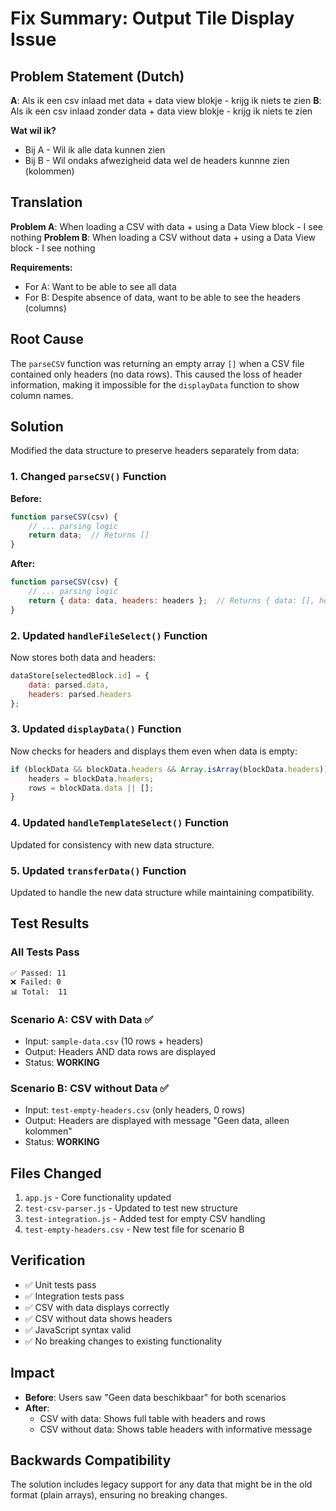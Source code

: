 # Fix Summary: Output Tile Display Issue

## Problem Statement (Dutch)
**A**: Als ik een csv inlaad met data + data view blokje - krijg ik niets te zien
**B**: Als ik een csv inlaad zonder data + data view blokje - krijg ik niets te zien

**Wat wil ik?**
- Bij A - Wil ik alle data kunnen zien
- Bij B - Wil ondaks afwezigheid data wel de headers kunnne zien (kolommen)

## Translation
**Problem A**: When loading a CSV with data + using a Data View block - I see nothing
**Problem B**: When loading a CSV without data + using a Data View block - I see nothing

**Requirements:**
- For A: Want to be able to see all data
- For B: Despite absence of data, want to be able to see the headers (columns)

## Root Cause
The `parseCSV` function was returning an empty array `[]` when a CSV file contained only headers (no data rows). This caused the loss of header information, making it impossible for the `displayData` function to show column names.

## Solution
Modified the data structure to preserve headers separately from data:

### 1. Changed `parseCSV()` Function
**Before:**
```javascript
function parseCSV(csv) {
    // ... parsing logic
    return data;  // Returns []
}
```

**After:**
```javascript
function parseCSV(csv) {
    // ... parsing logic
    return { data: data, headers: headers };  // Returns { data: [], headers: [...] }
}
```

### 2. Updated `handleFileSelect()` Function
Now stores both data and headers:
```javascript
dataStore[selectedBlock.id] = {
    data: parsed.data,
    headers: parsed.headers
};
```

### 3. Updated `displayData()` Function
Now checks for headers and displays them even when data is empty:
```javascript
if (blockData && blockData.headers && Array.isArray(blockData.headers)) {
    headers = blockData.headers;
    rows = blockData.data || [];
}
```

### 4. Updated `handleTemplateSelect()` Function
Updated for consistency with new data structure.

### 5. Updated `transferData()` Function
Updated to handle the new data structure while maintaining compatibility.

## Test Results

### All Tests Pass
```
✅ Passed: 11
❌ Failed: 0
📊 Total:  11
```

### Scenario A: CSV with Data ✅
- Input: `sample-data.csv` (10 rows + headers)
- Output: Headers AND data rows are displayed
- Status: **WORKING**

### Scenario B: CSV without Data ✅
- Input: `test-empty-headers.csv` (only headers, 0 rows)
- Output: Headers are displayed with message "Geen data, alleen kolommen"
- Status: **WORKING**

## Files Changed
1. `app.js` - Core functionality updated
2. `test-csv-parser.js` - Updated to test new structure
3. `test-integration.js` - Added test for empty CSV handling
4. `test-empty-headers.csv` - New test file for scenario B

## Verification
- ✅ Unit tests pass
- ✅ Integration tests pass
- ✅ CSV with data displays correctly
- ✅ CSV without data shows headers
- ✅ JavaScript syntax valid
- ✅ No breaking changes to existing functionality

## Impact
- **Before**: Users saw "Geen data beschikbaar" for both scenarios
- **After**: 
  - CSV with data: Shows full table with headers and rows
  - CSV without data: Shows table headers with informative message

## Backwards Compatibility
The solution includes legacy support for any data that might be in the old format (plain arrays), ensuring no breaking changes.
